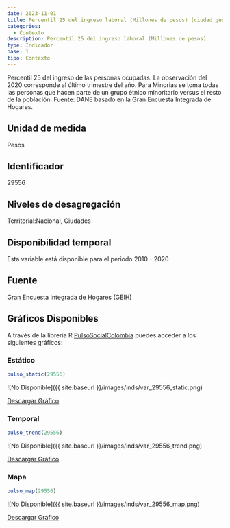 ```yaml
---
date: 2023-11-01
title: Percentil 25 del ingreso laboral (Millones de pesos) (ciudad_gen)
categories:
  - Contexto
description: Percentil 25 del ingreso laboral (Millones de pesos)
type: Indicador
base: 1
tipo: Contexto
--- 
```


Percentil 25 del ingreso de las personas ocupadas. La observación del 2020 corresponde al último trimestre del año. Para Minorias se toma todas las personas que hacen parte de un grupo étnico minoritario versus el resto de la población.
Fuente: DANE basado en la Gran Encuesta Integrada de Hogares.

## Unidad de medida
Pesos

## Identificador
29556

## Niveles de desagregación
Territorial:Nacional, Ciudades

## Disponibilidad temporal
Esta variable está disponible para el periodo 2010 - 2020

## Fuente
Gran Encuesta Integrada de Hogares (GEIH)

## Gráficos Disponibles

A través de la libreria R [PulsoSocialColombia](https://github.com/pulsosocialcolombia/PulsoSocialColombia) puedes acceder a los siguientes gráficos:

### Estático

``` R
pulso_static(29556)
```

![No Disponible]({{ site.baseurl }}/images/inds/var_29556_static.png)

<a href='{{ site.baseurl }}/images/inds/var_29556_static.png'>Descargar Gráfico</a>

### Temporal

``` R
pulso_trend(29556)
```

![No Disponible]({{ site.baseurl }}/images/inds/var_29556_trend.png)

<a href='{{ site.baseurl }}/images/inds/var_29556_trend.png'>Descargar Gráfico</a>

### Mapa

``` R
pulso_map(29556)
```

![No Disponible]({{ site.baseurl }}/images/inds/var_29556_map.png)

<a href='{{ site.baseurl }}/images/inds/var_29556_map.png'>Descargar Gráfico</a>
